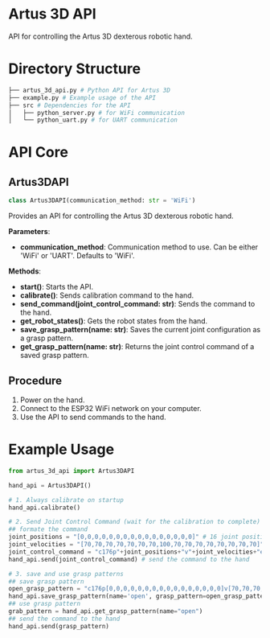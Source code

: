 # Artus 3D API

API for controlling the Artus 3D dexterous robotic hand.

# Directory Structure
```bash
├── artus_3d_api.py # Python API for Artus 3D
├── example.py # Example usage of the API
├── src # Dependencies for the API
│   ├── python_server.py # for WiFi communication
│   └── python_uart.py # for UART communication
```


# API Core

## Artus3DAPI


```python
class Artus3DAPI(communication_method: str = 'WiFi')
```
Provides an API for controlling the Artus 3D dexterous robotic hand.

**Parameters**:
- **communication_method**: Communication method to use. Can be either 'WiFi' or 'UART'. Defaults to 'WiFi'.

**Methods**:
- **start()**: Starts the API.
- **calibrate()**: Sends calibration command to the hand.
- **send_command(joint_control_command: str)**: Sends the command to the hand.
- **get_robot_states()**: Gets the robot states from the hand.
- **save_grasp_pattern(name: str)**: Saves the current joint configuration as a grasp pattern.
- **get_grasp_pattern(name: str)**: Returns the joint control command of a saved grasp pattern.

## Procedure
1. Power on the hand.
2. Connect to the ESP32 WiFi network on your computer.
3. Use the API to send commands to the hand.

# Example Usage
```python
from artus_3d_api import Artus3DAPI

hand_api = Artus3DAPI()

# 1. Always calibrate on startup
hand_api.calibrate()

# 2. Send Joint Control Command (wait for the calibration to complete)
## formate the command
joint_positions = "[0,0,0,0,0,0,0,0,0,0,0,0,0,0,0,0]" # 16 joint positions (in degrees)
joint_velocities = "[70,70,70,70,70,70,70,100,70,70,70,70,70,70,70,70]" # 16 joint velocities
joint_control_command = "c176p"+joint_positions+"v"+joint_velocities+"end\n"
hand_api.send(joint_control_command) # send the command to the hand

# 3. save and use grasp patterns
## save grasp pattern
open_grasp_pattern = "c176p[0,0,0,0,0,0,0,0,0,0,0,0,0,0,0,0]v[70,70,70,70,70,70,70,100,70,70,70,70,70,70,70,70]end\n"
hand_api.save_grasp_pattern(name='open', grasp_pattern=open_grasp_pattern)
## use grasp pattern
grab_pattern = hand_api.get_grasp_pattern(name="open")
## send the command to the hand
hand_api.send(grasp_pattern)
```




